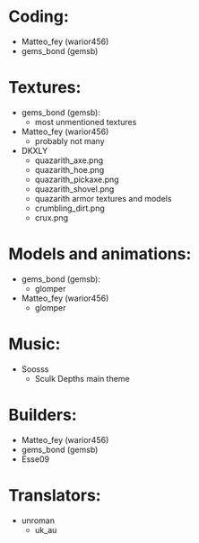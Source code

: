 # Coding: 
- Matteo_fey (warior456)
- gems_bond (gemsb)
# Textures:
- gems_bond (gemsb):
  - most unmentioned textures
- Matteo_fey (warior456)
  - probably not many
- DKXLY
  - quazarith_axe.png
  - quazarith_hoe.png
  - quazarith_pickaxe.png
  - quazarith_shovel.png
  - quazarith armor textures and models
  - crumbling_dirt.png
  - crux.png
# Models and animations:
- gems_bond (gemsb):
  - glomper
- Matteo_fey (warior456)
  - glomper
# Music:
- Soosss
  - Sculk Depths main theme
# Builders:
- Matteo_fey (warior456)
- gems_bond (gemsb)
- Esse09
# Translators:
- unroman
  - uk_au